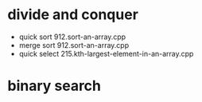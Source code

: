 
# divide and conquer
- quick sort 912.sort-an-array.cpp
- merge sort 912.sort-an-array.cpp
- quick select  215.kth-largest-element-in-an-array.cpp
# binary search